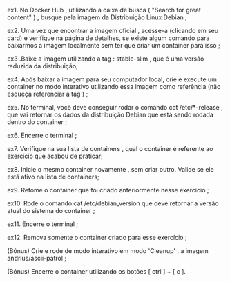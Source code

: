 ex1. No Docker Hub , utilizando a caixa de busca ( "Search for great content" ) , busque pela imagem da Distribuição Linux Debian ;

ex2. Uma vez que encontrar a imagem oficial , acesse-a (clicando em seu card) e verifique na página de detalhes, se existe algum comando para baixarmos a imagem localmente sem ter que criar um container para isso ;

ex3 .Baixe a imagem utilizando a tag : stable-slim , que é uma versão reduzida da distribuição;

ex4. Após baixar a imagem para seu computador local, crie e execute um container no modo interativo utilizando essa imagem como referência (não esqueça referenciar a tag ) ;

ex5. No terminal, você deve conseguir rodar o comando cat /etc/*-release , que vai retornar os dados da distribuição Debian que está sendo rodada dentro do container ;

ex6. Encerre o terminal ;

ex7. Verifique na sua lista de containers , qual o container é referente ao exercício que acabou de praticar;

ex8. Inicie o mesmo container novamente , sem criar outro. Valide se ele está ativo na lista de containers;

ex9. Retome o container que foi criado anteriormente nesse exercício ;

ex10. Rode o comando cat /etc/debian_version que deve retornar a versão atual do sistema do container ;

ex11. Encerre o terminal ;

ex12. Remova somente o container criado para esse exercício ;

(Bônus) Crie e rode de modo interativo em modo 'Cleanup' , a imagem andrius/ascii-patrol ;

(Bônus) Encerre o container utilizando os botões [ ctrl ] + [ c ].
